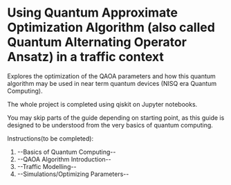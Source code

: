 # Using Quantum Approximate Optimization Algorithm (also called Quantum Alternating Operator Ansatz) in a traffic context

Explores the optimization of the QAOA parameters and how this quantum algorithm may be used in near term quantum devices (NISQ era Quantum Computing).

The whole project is completed using qiskit on Jupyter notebooks.

You may skip parts of the guide depending on starting point, as this guide is designed to be understood from the very basics of quantum computing.

Instructions(to be completed):
1. --Basics of Quantum Computing--
2. --QAOA Algorithm Introduction--
3. --Traffic Modelling--
4. --Simulations/Optimizing Parameters--


